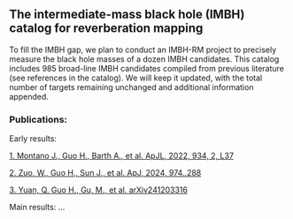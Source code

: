 ## The intermediate-mass black hole (IMBH) catalog for reverberation mapping 

To fill the IMBH gap, we plan to conduct an IMBH-RM project to precisely measure the black hole masses of a dozen IMBH candidates. This catalog includes 985 broad-line IMBH candidates compiled from previous literature (see references in the catalog). We will keep it updated, with the total number of targets remaining unchanged and additional information appended.


### Publications:

Early results:

[1. Montano J., Guo H., Barth A., et al. ApJL, 2022, 934, 2, L37](https://ui.adsabs.harvard.edu/abs/2022ApJ...934L..37M/abstract)

[2. Zuo, W., Guo H., Sun J., et al. ApJ, 2024, 974..288](https://ui.adsabs.harvard.edu/abs/2024ApJ...974..288Z/abstract)

[3. Yuan, Q. Guo H., Gu, M., et al. arXiv241203316](https://ui.adsabs.harvard.edu/abs/2024arXiv241203316Y/abstract)

Main results:
...

